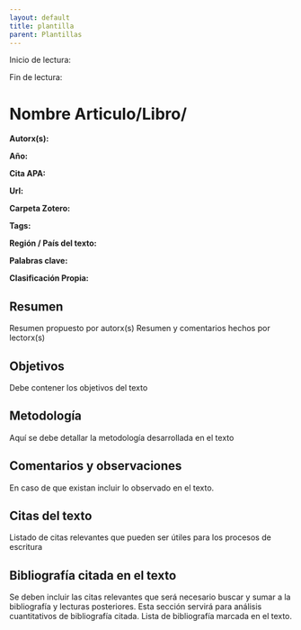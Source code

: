 ```yaml
---
layout: default
title: plantilla
parent: Plantillas
---
```

Inicio de lectura:

Fin de lectura:

# Nombre Articulo/Libro/

**Autorx(s):**

**Año:**

**Cita APA:**

**Url:**

**Carpeta Zotero:**

**Tags:** 

**Región / País del texto:**

**Palabras clave:** 

**Clasificación Propia:**


## Resumen 

Resumen propuesto por autorx(s)
Resumen y comentarios hechos por lectorx(s)

## Objetivos

Debe contener los objetivos del texto

## Metodología

Aquí se debe detallar la metodología desarrollada en el texto

## Comentarios y observaciones

En caso de que existan incluir lo observado en el texto.

## Citas del texto

Listado de citas relevantes que pueden ser útiles para los procesos de escritura

## Bibliografía citada en el texto

Se deben incluir las citas relevantes que será necesario buscar y sumar a la bibliografía y lecturas posteriores. 
Esta sección servirá para análisis cuantitativos de bibliografía citada. 
Lista de bibliografía marcada en el texto. 